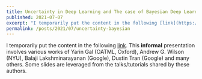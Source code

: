 ```yaml
---
title: Uncertainty in Deep Learning and The case of Bayesian Deep Learning
published: 2021-07-07
excerpt: "I temporarily put the content in the following [link](https://sonpeter.github.io/slides/Uncertainty&BDL.pdf)."
permalink: /posts/2021/07/uncertainty-bayesian 
---
```

I temporarily put the content in the following [link](https://sonpeter.github.io/slides/Uncertainty&BDL.pdf). This <b>informal</b> presentation involves various works of Yarin Gal (OATML, Oxford), Andrew G. Wilson (NYU), Balaji Lakshminarayanan (Google), Dustin Tran (Google) and many others. Some slides are leveraged from the talks/tutorials shared by these authors.
